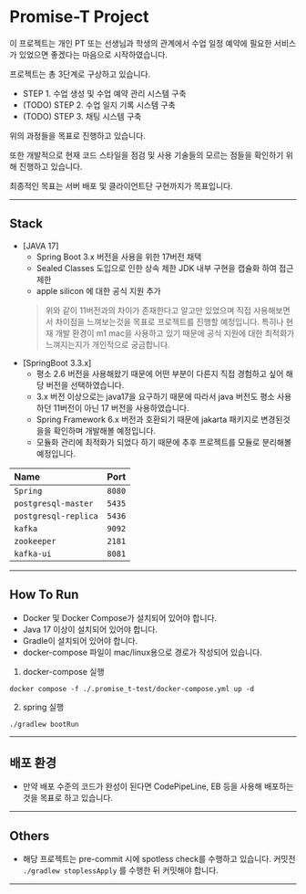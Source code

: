 # Promise-T Project
이 프로젝트는 개인 PT 또는 선생님과 학생의 관계에서 수업 일정 예약에 필요한 서비스가 있었으면 좋겠다는 마음으로 시작하였습니다.

프로젝트는 총 3단계로 구상하고 있습니다.

- STEP 1. 수업 생성 및 수업 예약 관리 시스템 구축
- (TODO) STEP 2. 수업 일지 기록 시스템 구축
- (TODO) STEP 3. 채팅 시스템 구축

위의 과정들을 목표로 진행하고 있습니다.

또한 개발적으로 현재 코드 스타일을 점검 및 사용 기술들의 모르는 점들을 확인하기 위해 진행하고 있습니다.

최종적인 목표는 서버 배포 및 클라이언트단 구현까지가 목표입니다.

---
## Stack
 * [JAVA 17]
   * Spring Boot 3.x 버전을 사용을 위한 17버전 채택
   * Sealed Classes 도입으로 인한 상속 제한 JDK 내부 구현을 캡슐화 하여 접근 제한
   * apple silicon 에 대한 공식 지원 추가
   > 위와 같이 11버전과의 차이가 존재한다고 알고만 있었으며 직접 사용해보면서 차이점을 느껴보는것을 목표로 프로젝트를 진행할 예정입니다.
특히나 현재 개발 환경이 m1 mac을 사용하고 있기 때문에 공식 지원에 대한 최적화가 느껴지는지가 개인적으로 궁금합니다.
 * [SpringBoot 3.3.x]
   * 평소 2.6 버전을 사용해왔기 때문에 어떤 부분이 다른지 직접 경험하고 싶어 해당 버전을 선택하였습니다.
   * 3.x 버전 이상으로는 java17을 요구하기 때문에 따라서 java 버전도 평소 사용하던 11버전이 아닌 17 버전을 사용하였습니다.
   * Spring Framework 6.x 버전과 호환되기 때문에 jakarta 패키지로 변경된것을을 확인하며 개발해볼 예정입니다.
   * 모듈화 관리에 최적화가 되었다 하기 때문에 추후 프로젝트를 모듈로 분리해볼 예정입니다.

| Name                 | Port   |
|:---------------------|:-------|
| `Spring`             | `8080` |
| `postgresql-master`  | `5435` |
| `postgresql-replica` | `5436` |
| `kafka`              | `9092` |
| `zookeeper`          | `2181` |
| `kafka-ui`           | `8081` |
---
## How To Run
- Docker 및 Docker Compose가 설치되어 있어야 합니다.
- Java 17 이상이 설치되어 있어야 합니다.
- Gradle이 설치되어 있어야 합니다.
- docker-compose 파일이 mac/linux용으로 경로가 작성되어 있습니다.

1. docker-compose 실행
```shell
docker compose -f ./.promise_t-test/docker-compose.yml up -d
```

2. spring 실행
```shell
./gradlew bootRun
```
---
## 배포 환경
* 만약 배포 수준의 코드가 완성이 된다면 CodePipeLine, EB 등을 사용해 배포하는것을 목표로 하고 있습니다.
---
## Others
* 해당 프로젝트는 pre-commit 시에 spotless check를 수행하고 있습니다. 커밋전 ```./gradlew stoplessApply``` 를 수행한 뒤 커밋해야 합니다.
---
